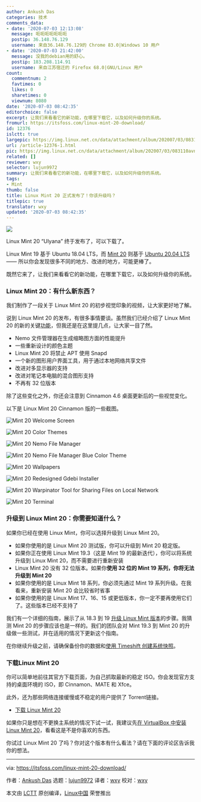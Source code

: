 ```yaml
---
author: Ankush Das
categories: 技术
comments_data:
- date: '2020-07-03 12:13:08'
  message: 呃呃呃呃呃呃呃
  postip: 36.148.76.129
  username: 来自36.148.76.129的 Chrome 83.0|Windows 10 用户
- date: '2020-07-03 21:42:00'
  message: 没我的debian用的舒心。
  postip: 183.208.114.91
  username: 来自江苏宿迁的 Firefox 68.0|GNU/Linux 用户
count:
  commentnum: 2
  favtimes: 0
  likes: 0
  sharetimes: 0
  viewnum: 8080
date: '2020-07-03 08:42:35'
editorchoice: false
excerpt: 让我们来看看它的新功能，在哪里下载它，以及如何升级你的系统。
fromurl: https://itsfoss.com/linux-mint-20-download/
id: 12376
islctt: true
largepic: https://img.linux.net.cn/data/attachment/album/202007/03/083110avnb4rwi0rwzh56r.jpg
url: /article-12376-1.html
pic: https://img.linux.net.cn/data/attachment/album/202007/03/083110avnb4rwi0rwzh56r.jpg.thumb.jpg
related: []
reviewer: wxy
selector: lujun9972
summary: 让我们来看看它的新功能，在哪里下载它，以及如何升级你的系统。
tags:
- Mint
thumb: false
title: Linux Mint 20 正式发布了！你该升级吗？
titlepic: true
translator: wxy
updated: '2020-07-03 08:42:35'
---
```


![](/data/attachment/album/202007/03/083110avnb4rwi0rwzh56r.jpg)


Linux Mint 20 “Ulyana” 终于发布了，可以下载了。


Linux Mint 19 基于 Ubuntu 18.04 LTS，而 [Mint 20](/article-12297-1.html) 则基于 [Ubuntu 20.04 LTS](https://itsfoss.com/download-ubuntu-20-04/) —— 所以你会发现很多不同的地方、改进的地方，可能更棒了。


既然它来了，让我们来看看它的新功能，在哪里下载它，以及如何升级你的系统。


### Linux Mint 20：有什么新东西？


我们制作了一段关于 Linux Mint 20 的初步视觉印象的视频，让大家更好地了解。






说到 Linux Mint 20 的发布，有很多事情要谈。虽然我们已经介绍了 Linux Mint 20 的新的关键[功能](/article-12297-1.html)，但我还是在这里提几点，让大家一目了然。


* Nemo 文件管理器在生成缩略图方面的性能提升
* 一些重新设计的颜色主题
* Linux Mint 20 将禁止 APT 使用 Snapd
* 一个新的图形用户界面工具，用于通过本地网络共享文件
* 改进对多显示器的支持
* 改进对笔记本电脑的混合图形支持
* 不再有 32 位版本


除了这些变化之外，你还会注意到 Cinnamon 4.6 桌面更新后的一些视觉变化。


以下是 Linux Mint 20 Cinnamon 版的一些截图。


![Mint 20 Welcome Screen](/data/attachment/album/202007/03/084236yyomwxowocbo9jjc.png)


![Mint 20 Color Themes](/data/attachment/album/202007/03/084241x6p7zpl7x1xzhlu9.png)


![Mint 20 Nemo File Manager](/data/attachment/album/202007/03/084244dz7zy9uyuxxu4gb9.png)


![Mint 20 Nemo File Manager Blue Color Theme](/data/attachment/album/202007/03/084247qzn8xj9uiw5q91jl.png)


![Mint 20 Wallpapers](/data/attachment/album/202007/03/084254kppsdgq1h74h0hwp.png)


![Mint 20 Redesigned Gdebi Installer](/data/attachment/album/202007/03/084308d1ops0lg8cbyryo5.png)


![Mint 20 Warpinator Tool for Sharing Files on Local Network](/data/attachment/album/202007/03/084308scwn582t36cogeoq.png)


![Mint 20 Terminal](/data/attachment/album/202007/03/084312ap1v4z44zei3h3eh.png)


### 升级到 Linux Mint 20：你需要知道什么？


如果你已经在使用 Linux Mint，你可以选择升级到 Linux Mint 20。


* 如果你使用的是 Linux Mint 20 测试版，你可以升级到 Mint 20 稳定版。
* 如果你正在使用 Linux Mint 19.3（这是 Mint 19 的最新迭代），你可以将系统升级到 Linux Mint 20，而不需要进行重新安装
* Linux Mint 20 没有 32 位版本。如果你**使用 32 位的 Mint 19 系列，你将无法升级到 Mint 20**
* 如果你使用的是 Linux Mint 18 系列，你必须先通过 Mint 19 系列升级。在我看来，重新安装 Mint 20 会比较省时省事
* 如果你使用的是 Linux Mint 17、16、15 或更低版本，你一定不要再使用它们了。这些版本已经不支持了


我们有一个详细的指南，展示了从 18.3 到 19 [升级 Linux Mint 版本](https://itsfoss.com/upgrade-linux-mint-version/)的步骤。我猜测 Mint 20 的步骤应该也是一样的。我们的团队会对 Mint 19.3 到 Mint 20 的升级做一些测试，并在适用的情况下更新这个指南。


在你继续升级之前，请确保备份你的数据和[使用 Timeshift 创建系统快照](https://itsfoss.com/backup-restore-linux-timeshift/)。


### 下载Linux Mint 20


你可以简单地前往其官方下载页面，为自己抓取最新的稳定 ISO。你会发现官方支持的桌面环境的 ISO，即 Cinnamon、MATE 和 Xfce。


此外，还为那些网络连接缓慢或不稳定的用户提供了 Torrent链接。


* [下载 Linux Mint 20](https://linuxmint.com/download.php)


如果你只是想在不更换主系统的情况下试一试，我建议先[在 VirtualBox 中安装 Linux Mint 20](https://itsfoss.com/install-linux-mint-in-virtualbox/)，看看这是不是你喜欢的东西。


你试过 Linux Mint 20 了吗？你对这个版本有什么看法？请在下面的评论区告诉我你的想法。




---


via: <https://itsfoss.com/linux-mint-20-download/>


作者：[Ankush Das](https://itsfoss.com/author/ankush/) 选题：[lujun9972](https://github.com/lujun9972) 译者：[wxy](https://github.com/wxy) 校对：[wxy](https://github.com/wxy)


本文由 [LCTT](https://github.com/LCTT/TranslateProject) 原创编译，[Linux中国](https://linux.cn/) 荣誉推出